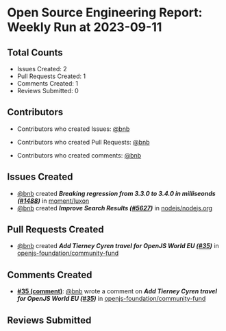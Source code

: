 # Open Source Engineering Report: Weekly Run at 2023-09-11

## Total Counts

* Issues Created: 2
* Pull Requests Created: 1
* Comments Created: 1
* Reviews Submitted: 0

## Contributors

* Contributors who created Issues: [@bnb](https://github.com/bnb)

* Contributors who created Pull Requests: [@bnb](https://github.com/bnb)

* Contributors who created comments: [@bnb](https://github.com/bnb)

## Issues Created

* [@bnb](https://github.com/bnb) created _**Breaking regression from 3.3.0 to 3.4.0 in milliseonds ([#1488](https://github.com/moment/luxon/issues/1488))**_ in [moment/luxon](https://github.com/moment/luxon)
* [@bnb](https://github.com/bnb) created _**Improve Search Results ([#5627](https://github.com/nodejs/nodejs.org/issues/5627))**_ in [nodejs/nodejs.org](https://github.com/nodejs/nodejs.org)

## Pull Requests Created

* [@bnb](https://github.com/bnb) created _**Add Tierney Cyren travel for OpenJS World EU ([#35](https://github.com/openjs-foundation/community-fund/pull/35))**_ in [openjs-foundation/community-fund](https://github.com/openjs-foundation/community-fund)

## Comments Created

* **[#35 (comment)](https://github.com/openjs-foundation/community-fund/pull/35#issuecomment-1677624865)**: [@bnb](https://github.com/bnb) wrote a comment on _**Add Tierney Cyren travel for OpenJS World EU ([#35](https://github.com/openjs-foundation/community-fund/pull/35))**_ in [openjs-foundation/community-fund](https://github.com/openjs-foundation/community-fund)

## Reviews Submitted

